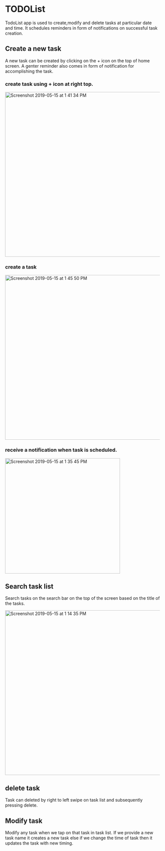 # TODOList

TodoList app is used to create,modify and delete tasks at particular date and time. It schedules reminders in form of notifications on successful task creation.

## Create a new task
A new task can be created by clicking on the + icon on the top of home screen. A genter reminder also comes in form of notification for accomplishing the task.

### create task using + icon at right top.
<img width="534" alt="Screenshot 2019-05-15 at 1 41 34 PM" src="https://user-images.githubusercontent.com/47241636/57759250-3180f980-7717-11e9-9bff-5c6a9411f9fb.png">

### create a task 
<img width="534" alt="Screenshot 2019-05-15 at 1 45 50 PM" src="https://user-images.githubusercontent.com/47241636/57759566-cf74c400-7717-11e9-80ae-3069d07000dd.png">

### receive a notification when task is scheduled.
<img width="374" alt="Screenshot 2019-05-15 at 1 35 45 PM" src="https://user-images.githubusercontent.com/47241636/57759097-d0f1bc80-7716-11e9-8a3a-ddea9c35b1f1.png">


## Search task list
Search tasks on the search bar on the top of the screen based on the title of the tasks.

<img width="534" alt="Screenshot 2019-05-15 at 1 14 35 PM" src="https://user-images.githubusercontent.com/47241636/57757651-8b7fc000-7713-11e9-81df-4bb29cf7d2bb.png">

## delete task 
Task can deleted by right to left swipe on task list and subsequently pressing delete.

## Modify task
Modify any task when we tap on that task in task list. If we provide a new task name it creates a new task else if we change the time of task then it updates the task with new timing. 
